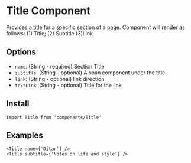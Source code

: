 # Title Component
Provides a title for a specific section of a page. Component will render as follows: (1) Title; (2) Subtitle (3)Link

## Options
- `name`: (String - required) Section Title
- `subtitle`: (String - optional) A span component under the title
- `link`: (String - optional) link direction
- `textLink`: (String - optional) Title for the link

## Install
```
import Title from 'components/Title'
```

## Examples
```
<Title name={'Ditar'} />
<Title subtitle={'Notes on life and style'} />
```
